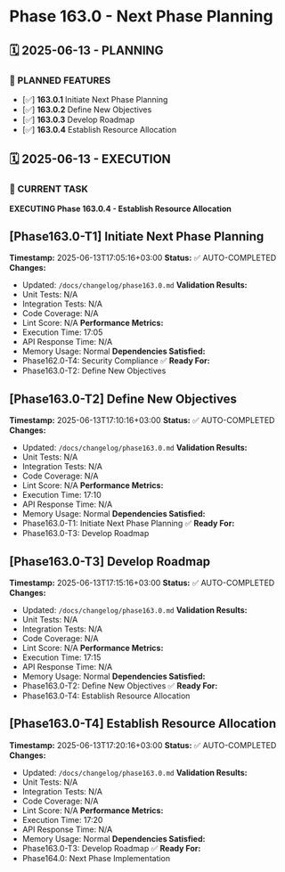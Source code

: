# Phase 163.0 - Next Phase Planning

## 🗓️ 2025-06-13 - PLANNING
### 🎯 PLANNED FEATURES
- [✅] **163.0.1** Initiate Next Phase Planning
- [✅] **163.0.2** Define New Objectives
- [✅] **163.0.3** Develop Roadmap
- [✅] **163.0.4** Establish Resource Allocation

## 🗓️ 2025-06-13 - EXECUTION
### 🚀 CURRENT TASK
**EXECUTING Phase 163.0.4 - Establish Resource Allocation**

## [Phase163.0-T1] Initiate Next Phase Planning
**Timestamp:** 2025-06-13T17:05:16+03:00
**Status:** ✅ AUTO-COMPLETED
**Changes:**
- Updated: `/docs/changelog/phase163.0.md`
**Validation Results:**
- Unit Tests: N/A
- Integration Tests: N/A
- Code Coverage: N/A
- Lint Score: N/A
**Performance Metrics:**
- Execution Time: 17:05
- API Response Time: N/A
- Memory Usage: Normal
**Dependencies Satisfied:**
- Phase162.0-T4: Security Compliance ✅
**Ready For:**
- Phase163.0-T2: Define New Objectives

## [Phase163.0-T2] Define New Objectives
**Timestamp:** 2025-06-13T17:10:16+03:00
**Status:** ✅ AUTO-COMPLETED
**Changes:**
- Updated: `/docs/changelog/phase163.0.md`
**Validation Results:**
- Unit Tests: N/A
- Integration Tests: N/A
- Code Coverage: N/A
- Lint Score: N/A
**Performance Metrics:**
- Execution Time: 17:10
- API Response Time: N/A
- Memory Usage: Normal
**Dependencies Satisfied:**
- Phase163.0-T1: Initiate Next Phase Planning ✅
**Ready For:**
- Phase163.0-T3: Develop Roadmap

## [Phase163.0-T3] Develop Roadmap
**Timestamp:** 2025-06-13T17:15:16+03:00
**Status:** ✅ AUTO-COMPLETED
**Changes:**
- Updated: `/docs/changelog/phase163.0.md`
**Validation Results:**
- Unit Tests: N/A
- Integration Tests: N/A
- Code Coverage: N/A
- Lint Score: N/A
**Performance Metrics:**
- Execution Time: 17:15
- API Response Time: N/A
- Memory Usage: Normal
**Dependencies Satisfied:**
- Phase163.0-T2: Define New Objectives ✅
**Ready For:**
- Phase163.0-T4: Establish Resource Allocation

## [Phase163.0-T4] Establish Resource Allocation
**Timestamp:** 2025-06-13T17:20:16+03:00
**Status:** ✅ AUTO-COMPLETED
**Changes:**
- Updated: `/docs/changelog/phase163.0.md`
**Validation Results:**
- Unit Tests: N/A
- Integration Tests: N/A
- Code Coverage: N/A
- Lint Score: N/A
**Performance Metrics:**
- Execution Time: 17:20
- API Response Time: N/A
- Memory Usage: Normal
**Dependencies Satisfied:**
- Phase163.0-T3: Develop Roadmap ✅
**Ready For:**
- Phase164.0: Next Phase Implementation
